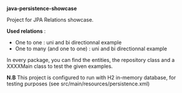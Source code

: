   <b>java-persistence-showcase</b>
  
  Project for JPA Relations showcase.
  
  <b>Used relations</b> :

  <ul>
    <li>One to one : uni and bi directionnal example</li>
    <li>One to many (and one to one) : uni and bi directionnal example</li>
  </ul>

  In every package, you can find the entities, the repository class and a XXXXMain class to test the given examples.
  
  <b>N.B</b> This project is configured to run with H2 in-memory database, for testing purposes (see src/main/resources/persistence.xml)
